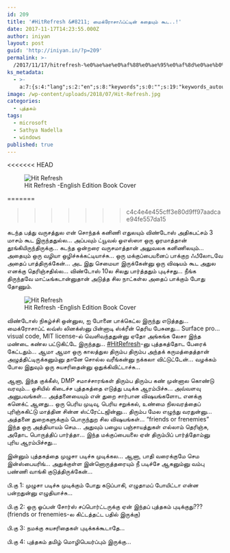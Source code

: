 ```yaml
---
id: 209
title: '#HitRefresh &#8211; மைக்ரோசாஃப்ட்டின் கதையும் கூட..!'
date: 2017-11-17T14:23:55.000Z
author: iniyan
layout: post
guid: 'http://iniyan.in/?p=209'
permalink: >-
  /2017/11/17/hitrefresh-%e0%ae%ae%e0%af%88%e0%ae%95%e0%af%8d%e0%ae%b0%e0%af%8b%e0%ae%9a%e0%ae%be%e0%ae%83%e0%ae%aa%e0%af%8d%e0%ae%9f%e0%af%8d%e0%ae%9f%e0%ae%bf%e0%ae%a9%e0%af%8d-%e0%ae%95%e0%ae%a4%e0%af%88/
ks_metadata:
  - >-
    a:7:{s:4:"lang";s:2:"en";s:8:"keywords";s:0:"";s:19:"keywords_autoupdate";i:1;s:11:"description";s:0:"";s:22:"description_autoupdate";i:1;s:5:"title";s:0:"";s:6:"robots";s:12:"index,follow";}
image: /wp-content/uploads/2018/07/Hit-Refresh.jpg
categories:
  - புத்தகம்
tags:
  - microsoft
  - Sathya Nadella
  - windows
published: true
---
```

<<<<<<< HEAD
<figure class="wp-block-image"><img src="/wp-content/uploads/2018/07/Hit-Refresh.jpg" alt="Hit Refresh" class="wp-image-210" srcset="/wp-content/uploads/2018/07/Hit-Refresh.jpg 634w, /wp-content/uploads/2018/07/Hit-Refresh-198x300.jpg 198w" sizes="(max-width: 634px) 100vw, 634px" /><figcaption>Hit Refresh -English Edition Book Cover</figcaption></figure> 
=======

>>>>>>> c4c4e4e455cff3e80d9ff97aadcae94fe557da15

<p class="has-drop-cap">
  கடந்த பத்து வருசத்துல என் சொந்தக் கனிணி எதுலயும் விண்டோஸ் அதிகபட்சம் 3 மாசம் கூட இருந்ததுல்ல… அப்பவும் ட்யூவல் ஓஎஸ்ஸா ஒரு ஓரமாத்தான் தூங்கியிருந்திருக்கு… கடந்த ஒன்றரை வருசமாத்தான் அலுவலக கனிணிலயும்… அதையும் ஒரு வழியா ஒழிச்சுக்கட்டியாச்சு… ஒரு மக்குப்பையனைப் பாக்குற ஃபீலோடவே அதைப் பாத்திருக்கேன்… அட இது செமையா இருக்கேன்னு ஒரு விஷயம் கூட அதுல எனக்கு தெரிஞ்சதில்ல… விண்டோஸ் 10ல சிலது பார்த்ததும் புடிச்சது… நீங்க திருந்தவே மாட்டீங்கடான்னுதான் அடுத்த சில நாட்கள்ல அதைப் பாக்கும் போது தோணும்.
</p>

<!--more-->

<figure class="wp-block-image"><img src="/wp-content/uploads/2018/07/Hit-Refresh.jpg" alt="Hit Refresh" class="wp-image-210" srcset="/wp-content/uploads/2018/07/Hit-Refresh.jpg 634w, /wp-content/uploads/2018/07/Hit-Refresh-198x300.jpg 198w" sizes="(max-width: 634px) 100vw, 634px" /><figcaption>Hit Refresh -English Edition Book Cover</figcaption></figure> 

விண்டோஸ் நிகழ்ச்சி ஒன்னுல, ஐ போனை பாக்கெட்ல இருந்து எடுத்தது… மைக்ரோசாப்ட் லவ்ஸ் லினக்ஸ்னு பின்னாடி ஸ்க்ரீன் தெரிய பேசுனது… Surface pro… visual code, MIT license-ல் வெளிவந்ததுன்னு ஏதோ அங்கங்க லேசா இந்த மண்டை கண்ல பட்டுகிட்டே இருந்தது…&nbsp;[#HitRefresh](https://www.facebook.com/hashtag/hitrefresh?source=feed_text)-னு புத்தகத்தோட பேரைக் கேட்டதும்… ஆமா ஆமா ஒரு காலத்துல திரும்ப திரும்ப அந்தக் கருமத்தைத்தான் அழுத்திட்டிருக்கனும்னு தானே சொல்ல வரீங்கன்னு நக்கலா விட்டுட்டேன்… வழக்கம் போல இதுவும் ஒரு சுயசரிதைன்னு ஒதுக்கிவிட்டாச்சு…

ஆனா, இந்த குக்கீஸ், DMP சமாச்சாரங்கள் திரும்ப திரும்ப கண் முன்னால கொண்டு வரவும்… ஓசியில் கிடைச்ச புத்தகத்தை எடுத்து படிக்க ஆரம்பிச்சு… அவ்வளவு அனுபவங்கள்… அத்தனையையும் என் துறை சார்பான விஷயங்களோட எனக்கு கனெக்ட் ஆனது… ஒரு பெரிய முடிவு, பெரிய சறுக்கல், உண்மை நிலவரத்தைப் புரிஞ்சுகிட்டு மாத்தின சின்ன ஸ்ட்ரேட்டஜின்னு… திரும்ப மேல எழுந்து வரதுன்னு… அத்தனை துறைகளுக்கும் பொருந்துற சில விஷயங்கள்… “friends or frenemies” இந்த ஒரு அத்தியாயம் செம… அதுவும் பழைய பஞ்சாயத்துகள் எல்லாம் தெரிஞ்சு, அதோட பொருத்திப் பார்த்தா… இந்த மக்குப்பையலை ஏன் திரும்பிப் பார்த்தோம்னு புரிய ஆரம்பிச்சது…

இன்னும் புத்தகத்தை முழுசா படிச்சு முடிக்கல… ஆனா, பாதி வரைக்குமே செம இன்ஸ்பையரிங்… அதுக்குள்ள இன்னொருத்தரையும் நீ படிச்சே ஆகனும்னு வம்பு பண்ணி வாங்கி குடுத்திருக்கேன்…

<p class="has-background has-small-font-size has-very-light-gray-background-color">
  பி.கு 1: முழுசா படிச்சு முடிக்கும் போது கடுப்பாகி, எழுதாமப் போயிட்டா என்ன பன்றதுன்னு எழுதியாச்சு…
</p>

<p class="has-background has-small-font-size has-cyan-bluish-gray-background-color">
  பி.கு 2: ஒரு ஓப்பன் சோர்ஸ் சப்பொர்ட்டருக்கு ஏன் இந்தப் புத்தகம் புடிக்குது??? (friends or frenemies-ல கிட்டத்தட்ட பதில் இருக்கு)
</p>

<p class="has-background has-small-font-size has-very-light-gray-background-color">
  பி.கு 3: நமக்கு சுயசரிதைகள் புடிக்கக்கூடாதே…
</p>

<p class="has-background has-small-font-size has-pale-cyan-blue-background-color">
  பி.கு 4: புத்தகம் தமிழ் மொழிபெயர்ப்பும் இருக்கு…
</p>
